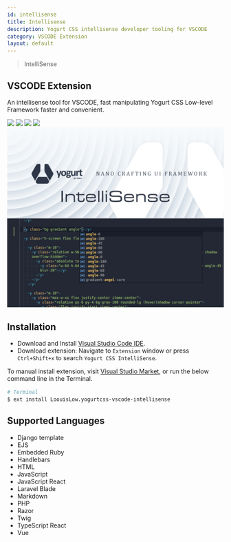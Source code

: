 ```yaml
---
id: intellisense
title: Intellisense
description: Yogurt CSS intellisense developer tooling for VSCODE
category: VSCODE Extension
layout: default
---
```


> IntelliSense

## VSCODE Extension

An intellisense tool for VSCODE, fast manipulating Yogurt CSS Low-level Framework faster and convenient.

<y class="flex flex-gap-2">
  <img
    src="https://img.shields.io/github/issues/yogurt-foundation/vscode-intellisense"
    loading="lazy"
  >
  <img
    src="https://img.shields.io/github/forks/yogurt-foundation/vscode-intellisense"
    loading="lazy"
  >
  <img
    src="https://img.shields.io/github/stars/yogurt-foundation/vscode-intellisense"
    loading="lazy"
  >
  <img
    loading="lazy"src="https://img.shields.io/github/license/yogurt-foundation/vscode-intellisense"
  >
</y>

<y class="mx-4 py-4">
  <img theme=""
       class="filter saturate-5 w-full h-full object-fit object-center rounded-lg"
       src="/images/content/yogurt_vscode_intellisense.png"
       loading="lazy"
       alt="Yogurt VSCODE IntelliSense">
</y>

## Installation

- Download and Install [Visual Studio Code IDE](https://code.visualstudio.com/download).
- Download extension: Navigate to `Extension` window or press `Ctrl+Shift+x` to search `Yogurt CSS IntelliSense`.

To manual install extension, visit [Visual Studio Market](https://marketplace.visualstudio.com/items?itemName=LoouisLow.yogurtcss-vscode-intellisense), or run the below command line in the Terminal.

```bash
# Terminal
$ ext install LoouisLow.yogurtcss-vscode-intellisense
```

## Supported Languages

* Django template
* EJS
* Embedded Ruby
* Handlebars
* HTML
* JavaScript
* JavaScript React
* Laravel Blade
* Markdown
* PHP
* Razor
* Twig
* TypeScript React
* Vue